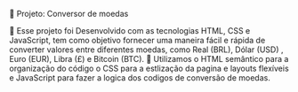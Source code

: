 🚀 Projeto: Conversor de moedas

 🔹 Esse projeto foi Desenvolvido com as tecnologias HTML, CSS e JavaScript, tem como objetivo fornecer uma maneira fácil e rápida de converter valores entre diferentes moedas, como Real (BRL), Dólar (USD) , Euro (EUR), Libra (£) e Bitcoin (BTC).
 🔧 Utilizamos o HTML semântico para a organização do código o CSS para a estlização da pagina e layouts flexíveis e JavaScript para fazer a logica dos codigos de conversão de moedas.
